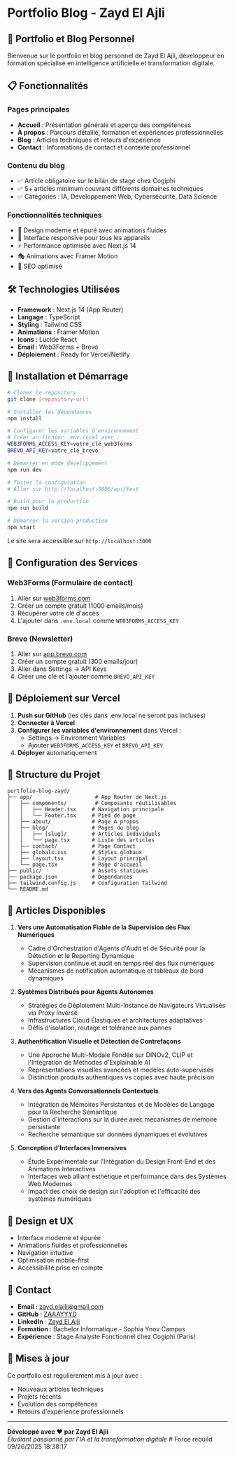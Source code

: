 # Portfolio Blog - Zayd El Ajli

## 🚀 Portfolio et Blog Personnel

Bienvenue sur le portfolio et blog personnel de Zayd El Ajli, développeur en formation spécialisé en intelligence artificielle et transformation digitale.

## 📋 Fonctionnalités

### Pages principales
- **Accueil** : Présentation générale et aperçu des compétences
- **À propos** : Parcours détaillé, formation et expériences professionnelles
- **Blog** : Articles techniques et retours d'expérience
- **Contact** : Informations de contact et contexte professionnel

### Contenu du blog
- ✅ Article obligatoire sur le bilan de stage chez Cogiphi
- ✅ 5+ articles minimum couvrant différents domaines techniques
- ✅ Catégories : IA, Développement Web, Cybersécurité, Data Science

### Fonctionnalités techniques
- 🎨 Design moderne et épuré avec animations fluides
- 📱 Interface responsive pour tous les appareils
- ⚡ Performance optimisée avec Next.js 14
- 🎭 Animations avec Framer Motion
- 🎯 SEO optimisé

## 🛠️ Technologies Utilisées

- **Framework** : Next.js 14 (App Router)
- **Langage** : TypeScript
- **Styling** : Tailwind CSS
- **Animations** : Framer Motion
- **Icons** : Lucide React
- **Email** : Web3Forms + Brevo
- **Déploiement** : Ready for Vercel/Netlify

## 🚀 Installation et Démarrage

```bash
# Cloner le repository
git clone [repository-url]

# Installer les dépendances
npm install

# Configurer les variables d'environnement
# Créer un fichier .env.local avec :
WEB3FORMS_ACCESS_KEY=votre_clé_web3forms
BREVO_API_KEY=votre_clé_brevo

# Démarrer en mode développement
npm run dev

# Tester la configuration
# Aller sur http://localhost:3000/api/test

# Build pour la production
npm run build

# Démarrer la version production
npm start
```

Le site sera accessible sur `http://localhost:3000`

## 🔐 Configuration des Services

### Web3Forms (Formulaire de contact)
1. Aller sur [web3forms.com](https://web3forms.com)
2. Créer un compte gratuit (1000 emails/mois)
3. Récupérer votre clé d'accès
4. L'ajouter dans `.env.local` comme `WEB3FORMS_ACCESS_KEY`

### Brevo (Newsletter)
1. Aller sur [app.brevo.com](https://app.brevo.com)
2. Créer un compte gratuit (300 emails/jour)
3. Aller dans Settings → API Keys
4. Créer une clé et l'ajouter comme `BREVO_API_KEY`

## 🚀 Déploiement sur Vercel

1. **Push sur GitHub** (les clés dans .env.local ne seront pas incluses)
2. **Connecter à Vercel**
3. **Configurer les variables d'environnement** dans Vercel :
   - Settings → Environment Variables
   - Ajouter `WEB3FORMS_ACCESS_KEY` et `BREVO_API_KEY`
4. **Déployer** automatiquement

## 📁 Structure du Projet

```
portfolio-blog-zayd/
├── app/                    # App Router de Next.js
│   ├── components/         # Composants réutilisables
│   │   ├── Header.tsx     # Navigation principale
│   │   └── Footer.tsx     # Pied de page
│   ├── about/             # Page À propos
│   ├── blog/              # Pages du blog
│   │   ├── [slug]/        # Articles individuels
│   │   └── page.tsx       # Liste des articles
│   ├── contact/           # Page Contact
│   ├── globals.css        # Styles globaux
│   ├── layout.tsx         # Layout principal
│   └── page.tsx           # Page d'accueil
├── public/                # Assets statiques
├── package.json           # Dépendances
├── tailwind.config.js     # Configuration Tailwind
└── README.md
```

## 📝 Articles Disponibles

1. **Vers une Automatisation Fiable de la Supervision des Flux Numériques**
   - Cadre d'Orchestration d'Agents d'Audit et de Sécurité pour la Détection et le Reporting Dynamique
   - Supervision continue et audit en temps réel des flux numériques
   - Mécanismes de notification automatique et tableaux de bord dynamiques

2. **Systèmes Distribués pour Agents Autonomes**
   - Stratégies de Déploiement Multi-Instance de Navigateurs Virtualisés via Proxy Inversé  
   - Infrastructures Cloud Élastiques et architectures adaptatives
   - Défis d'isolation, routage et tolérance aux pannes

3. **Authentification Visuelle et Détection de Contrefaçons**
   - Une Approche Multi-Modale Fondée sur DINOv2, CLIP et l'Intégration de Méthodes d'Explainable AI
   - Représentations visuelles avancées et modèles auto-supervisés
   - Distinction produits authentiques vs copies avec haute précision

4. **Vers des Agents Conversationnels Contextuels**
   - Intégration de Mémoires Persistantes et de Modèles de Langage pour la Recherche Sémantique
   - Gestion d'interactions sur la durée avec mécanismes de mémoire persistante  
   - Recherche sémantique sur données dynamiques et évolutives

5. **Conception d'Interfaces Immersives**
   - Étude Expérimentale sur l'Intégration du Design Front-End et des Animations Interactives
   - Interfaces web alliant esthétique et performance dans des Systèmes Web Modernes
   - Impact des choix de design sur l'adoption et l'efficacité des systèmes numériques

## 🎨 Design et UX

- Interface moderne et épurée
- Animations fluides et professionnelles
- Navigation intuitive
- Optimisation mobile-first
- Accessibilité prise en compte

## 📧 Contact

- **Email** : zayd.elajli@gmail.com
- **GitHub** : [ZAAAYYYD](https://github.com/ZAAAYYYD)
- **LinkedIn** : [Zayd El Ajli](https://www.linkedin.com/in/zayd-el-ajli-769943350/)
- **Formation** : Bachelor Informatique - Sophia Ynov Campus
- **Expérience** : Stage Analyste Fonctionnel chez Cogiphi (Paris)

## 🔄 Mises à jour

Ce portfolio est régulièrement mis à jour avec :
- Nouveaux articles techniques
- Projets récents
- Évolution des compétences
- Retours d'expérience professionnels

---

**Développé avec ❤️ par Zayd El Ajli**  
*Étudiant passionné par l'IA et la transformation digitale*
#   F o r c e   r e b u i l d   0 9 / 2 6 / 2 0 2 5   1 8 : 3 8 : 1 7  
 